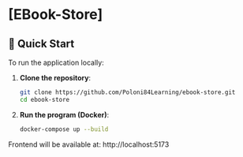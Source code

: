 # [EBook-Store]  
  

## 🚀 Quick Start  

To run the application locally:  

1. **Clone the repository**:  
   ```bash
   git clone https://github.com/Poloni84Learning/ebook-store.git
   cd ebook-store
2. **Run the program (Docker)**:

    ```bash
    docker-compose up --build
Frontend will be available at: http://localhost:5173


